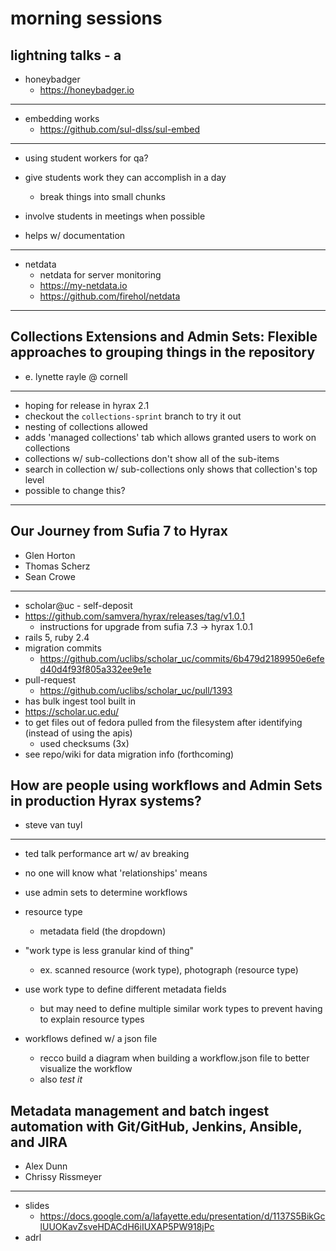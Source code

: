 morning sessions
================


lightning talks - a
-------------------

- honeybadger
  - https://honeybadger.io

-----

- embedding works
  - https://github.com/sul-dlss/sul-embed

-----

- using student workers for qa?
- give students work they can accomplish in a day
  - break things into small chunks

- involve students in meetings when possible
- helps w/ documentation

-----

- netdata
  - netdata for server monitoring
  - https://my-netdata.io
  - https://github.com/firehol/netdata

-----


Collections Extensions and Admin Sets: Flexible approaches to grouping things in the repository
----------

- e. lynette rayle @ cornell

-----

- hoping for release in hyrax 2.1
- checkout the `collections-sprint` branch to try it out
- nesting of collections allowed
- adds 'managed collections' tab which allows granted users to work
  on collections
- collections w/ sub-collections don't show all of the sub-items
- search in collection w/ sub-collections only shows that collection's top level
- possible to change this?

-----


Our Journey from Sufia 7 to Hyrax
--------------

- Glen Horton
- Thomas Scherz
- Sean Crowe

-----

- scholar@uc - self-deposit
- https://github.com/samvera/hyrax/releases/tag/v1.0.1
  - instructions for upgrade from sufia 7.3 -> hyrax 1.0.1
- rails 5, ruby 2.4
- migration commits
  - https://github.com/uclibs/scholar_uc/commits/6b479d2189950e6efed40d4f93f805a332ee9e1e
- pull-request
  - https://github.com/uclibs/scholar_uc/pull/1393
- has bulk ingest tool built in
- https://scholar.uc.edu/
- to get files out of fedora pulled from the filesystem after identifying
  (instead of using the apis)
  - used checksums (3x)
- see repo/wiki for data migration info (forthcoming)


How are people using workflows and Admin Sets in production Hyrax systems?
----------

- steve van tuyl

-----

- ted talk performance art w/ av breaking

- no one will know what 'relationships' means
- use admin sets to determine workflows
- resource type
  - metadata field (the dropdown)
- "work type is less granular kind of thing"
  - ex. scanned resource (work type), photograph (resource type)
- use work type to define different metadata fields
  - but may need to define multiple similar work types to prevent having to 
    explain resource types
- workflows defined w/ a json file
  - recco build a diagram when building a workflow.json file to better
    visualize the workflow
  - also _test it_


Metadata management and batch ingest automation with Git/GitHub, Jenkins, Ansible, and JIRA
------------

- Alex Dunn
- Chrissy Rissmeyer

-----

- slides
  - https://docs.google.com/a/lafayette.edu/presentation/d/1137S5BikGclUUOKavZsveHDACdH6iIUXAP5PW918jPc
- adrl
